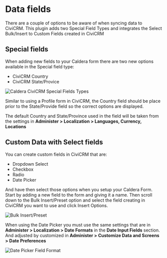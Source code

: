 # Data fields

There are a couple  of options to be aware of when syncing data to CiviCRM. This plugin adds two Special Field Types and integrates the Select Bulk/Insert to Custom Fields created in CiviCRM

## Special fields

When adding new fields to your Caldera form there are two new options available in the Special field type:

* CiviCRM Country
* CiviCRM State/Provice

![Caldera CiviCRM Special Fields Types](/images/caldera-civicrm-special-fields.jpg)

Similar to using a Profile form in CiviCRM, the Country field should be place prior to the State/Provide field so the correct options are displayed.

The default Country and State/Province used in the field will be taken from the settings in **Administer > Localization > Languages, Currency, Locations**

## Custom Data with Select fields

You can create custom fields in CiviCRM that are:

* Dropdown Select
* Checkbox
* Radio
* Date Picker

And have then select those options when you setup your Caldera Form. Start by adding a new field to the form and giving it a name. Then scroll down to the Bulk Insert/Preset option and select the field creating in CiviCRM you want to use and click Insert Options.

![Bulk Insert/Preset](/images/caldera-select-bulk-insert.jpg)

When using the Date Picker you must use the same settings that are in **Administer > Localization > Date Formats** in the **Date Input Fields** section. And adjusted by customized in **Administer > Customize Data and Screens > Date Preferences**

![Date Picker Field Format](/images/caldera-civicrm-date-format.jpg)
